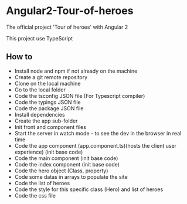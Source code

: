 # Angular2-Tour-of-heroes
The official project 'Tour of heroes' with Angular 2

This project use TypeScript

How to
- 
- Install node and npm if not already on the machine
- Create a git remote repository
- Clone on the local machine
- Go to the local folder
- Code the tsconfig JSON file (For Typescript compiler)
- Code the typings JSON file
- Code the package JSON file
- Install dependencies
- Create the app sub-folder
- Init front and component files
- Start the server in watch mode - to see the dev in the browser in real time
- Code the app component (app.component.ts)(hosts the client user experience) (init base code)
- Code the main component (init base code)
- Code the index component (init base code)
- Code the hero object (Class, property)
- Code some datas in arrays to populate the site
- Code the list of heroes
- Code the style for this specific class (Hero) and list of heroes
- Code the css file
